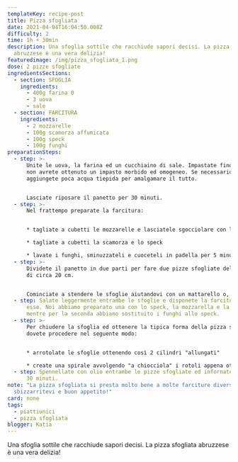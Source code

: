 ```yaml
---
templateKey: recipe-post
title: Pizza sfogliata
date: 2021-04-04T16:04:50.008Z
difficulty: 2
time: 1h + 30min
description: Una sfoglia sottile che racchiude sapori decisi. La pizza sfogliata
  abruzzese è una vera delizia!
featuredimage: /img/pizza_sfogliata_1.png
dose: 2 pizze sfogliate
ingredientsSections:
  - section: SFOGLIA
    ingredients:
      - 400g farina 0
      - 3 uova
      - sale
  - section: FARCITURA
    ingredients:
      - 2 mozzarelle
      - 100g scamorza affumicata
      - 100g speck
      - 100g funghi
preparationSteps:
  - step: >-
      Unite le uova, la farina ed un cucchiaino di sale. Impastate fino a quando
      non avrete ottenuto un impasto morbido ed omogeneo. Se necessario,
      aggiungete poca acqua tiepida per amalgamare il tutto.


      Lasciate riposare il panetto per 30 minuti.
  - step: >-
      Nel frattempo preparate la farcitura:


      * tagliate a cubetti le mozzarelle e lasciatele sgocciolare con l'aiuto di un colino

      * tagliate a cubetti la scamorza e lo speck

      * lavate i funghi, sminuzzateli e cuoceteli in padella per 5 minuti con un filo d'olio ed un po' di sale
  - step: >-
      Dividete il panetto in due parti per fare due pizze sfogliate del diametro
      di circa 20 cm.


      Cominciate a stendere le sfoglie aiutandovi con un mattarello o, alternatvamente, con la macchina per fare la pasta fresca. Le sfoglie dovranno essere abbastanza sottili.
  - step: Salate leggermente entrambe le sfoglie e disponete la farcitura sopra di
      esse. Noi abbiamo preparato una con lo speck, la mozzarella e la scamorza,
      mentre per la seconda abbiamo sostituito i funghi allo speck.
  - step: >-
      Per chiudere la sfoglia ed ottenere la tipica forma della pizza sfogliata,
      dovete procedere nel seguente modo:


      * arrotolate le sfoglie ottenendo così 2 cilindri "allungati" 

      * create una spirale avvolgendo "a chiocciola" i rotoli appena ottenuti
  - step: Spennellate con olio entrambe le pizze sfogliate ed infornate a 200°C per
      30 minuti.
note: "La pizza sfogliata si presta molto bene a molte farciture diverse:
  sbizzarritevi e buon appetito!"
card: none
tags:
  - piattiunici
  - pizza sfogliata
blogger: Katia
---
```

Una sfoglia sottile che racchiude sapori decisi. La pizza sfogliata abruzzese è una vera delizia!